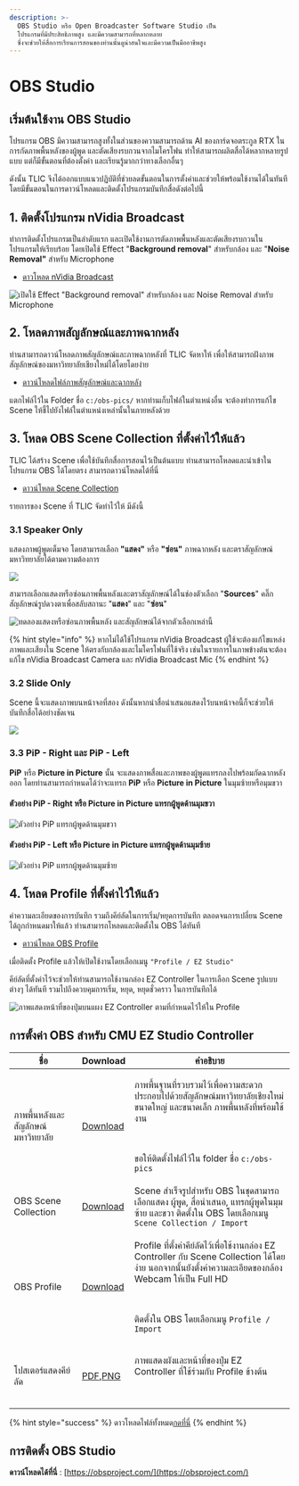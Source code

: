 ```yaml
---
description: >-
  OBS Studio หรือ Open Broadcaster Software Studio เป็น
  โปรแกรมที่มีประสิทธิภาพสูง และมีความสามารถที่หลากหลาย
  ซึ่งจะช่วยให้สื่อการเรียนการสอนของท่านนั้นดูน่าสนใจและมีความเป็นมืออาชีพสูง
---
```


# OBS Studio

## เริ่มต้นใช้งาน OBS Studio

&#x20;         โปรแกรม OBS มีความสามารถสูงทั้งในส่วนของความสามารถด้าน AI ของการ์ดจอตระกูล RTX ในการกัดภาพพื้นหลังของผู้พูด และตัดเสียงรบกวนจากไมโครโฟน  ทำให้สามารถผลิตสื่อได้หลากหลายรูปแบบ แต่ก็มีขั้นตอนที่ต้องตั้งค่า และเรียนรู้มากกว่าทางเลือกอื่นๆ &#x20;

&#x20;         ดังนั้น TLIC จึงได้ออกแบบแนวปฏิบัติที่ช่วยลดขั้นตอนในการตั้งค่าและช่วยให้พร้อมใช้งานได้ในทันที โดยมีขั้นตอนในการดาวน์โหลดและติดตั้งโปรแกรมบันทึกสื่อดังต่อไปนี้

## 1. ติดตั้งโปรแกรม nVidia Broadcast  <a href="#1-nvidia-broadcast" id="1-nvidia-broadcast"></a>

&#x20;         ทำการติดตั้งโปรแกรมเป็นลำดับแรก และเปิดใช้งานการตัดภาพพื้นหลังและตัดเสียงรบกวนในโปรแกรมให้เรียบร้อย โดยเปิดใช้ Effect "**Background removal**" สำหรับกล้อง และ "**Noise Removal"** สำหรับ Microphone

* [ดาวโหลด nVidia Broadcast](https://drive.google.com/drive/u/2/folders/1Yn0Lp0pvyA1u6dWYfmNOop2Uml6ARj6Q)

![เปิดใช้ Effect "Background removal" สำหรับกล้อง และ Noise Removal สำหรับ Microphone](https://gblobscdn.gitbook.com/assets%2F-MacQbJEhin4rokH3Cup%2F-Mb11GznRqeEU6YNCfJ6%2F-Mb196R\_9s-ua9mG\_y8R%2Fimage.png?alt=media\&token=5f7e7af3-16e8-4757-a617-d0847b11c8e6)

## 2. โหลดภาพสัญลักษณ์และภาพฉากหลัง <a href="#2" id="2"></a>

&#x20;         ท่านสามารถดาวน์โหลดภาพสัญลักษณ์และภาพฉากหลังที่ TLIC จัดหาให้ เพื่อให้สามารถฝังภาพสัญลักษณ์ของมหาวิทยาลัยเชียงใหม่ได้โดยโดยง่าย

* [ดาวน์โหลดไฟล์ภาพสัญลักษณ์และฉากหลัง](https://drive.google.com/drive/u/2/folders/1Yn0Lp0pvyA1u6dWYfmNOop2Uml6ARj6Qhttps:/drive.google.com/drive/u/2/folders/1Yn0Lp0pvyA1u6dWYfmNOop2Uml6ARj6Q)

&#x20;         แตกไฟล์ไว้ใน Folder ชื่อ `c:/obs-pics/` หากท่านเก็บไฟล์ในตำแหน่งอื่น จะต้องทำการแก้ไข Scene ให้ชี้ไปยังไฟล์ในตำแหน่งเหล่านั้นในภายหลังด้วย

## 3. โหลด OBS Scene Collection ที่ตั้งค่าไว้ให้แล้ว <a href="#3-obs-scene-collection" id="3-obs-scene-collection"></a>

&#x20;         TLIC ได้สร้าง Scene เพื่อใช้บันทึกสื่อการสอนไว้เป็นต้นแบบ ท่านสามารถโหลดและนำเข้าในโปรแกรม OBS ได้โดยตรง สามารถดาวน์โหลดได้ที่นี่

* [ดาวน์โหลด Scene Collection](https://drive.google.com/drive/u/2/folders/1Yn0Lp0pvyA1u6dWYfmNOop2Uml6ARj6Qhttps:/drive.google.com/drive/u/2/folders/1Yn0Lp0pvyA1u6dWYfmNOop2Uml6ARj6Qhttps:/drive.google.com/drive/u/2/folders/1Yn0Lp0pvyA1u6dWYfmNOop2Uml6ARj6Q)

รายการของ Scene ที่ TLIC จัดทำไว้ให้ มีดังนี้

### 3.1 Speaker Only <a href="#3-1-speaker-only" id="3-1-speaker-only"></a>

&#x20;         แสดงภาพผู้พูดเต็มจอ โดยสามารถเลือก **"แสดง"** หรือ **"ซ่อน"** ภาพฉากหลัง และตราสัญลักษณ์มหาวิทยาลัยได้ตามความต้องการ

![](https://gblobscdn.gitbook.com/assets%2F-MacQbJEhin4rokH3Cup%2F-Mb11GznRqeEU6YNCfJ6%2F-Mb17aADETL0Q1x12NGm%2Fimage.png?alt=media\&token=bd8a1c35-c694-4263-b00a-c3f312fad088)

สามารถเลือกแสดงหรือซ่อนภาพพื้นหลังและตราสัญลักษณ์ได้ในช่องตัวเลือก "**Sources**" คลิ๊กสัญลักษณ์รูปดวงตาเพื่อสลับสถานะ "**แสดง**" และ "**ซ่อน**"

![ทดลองแสดงหรือซ่อนภาพพื้นหลัง และสัญลักษณ์ได้จากตัวเลือกเหล่านี้](https://gblobscdn.gitbook.com/assets%2F-MacQbJEhin4rokH3Cup%2F-Mb11GznRqeEU6YNCfJ6%2F-Mb17sgOT2jt9iEkaOzR%2Fimage.png?alt=media\&token=d7cc43c1-3897-40aa-99d9-027feadc5327)

{% hint style="info" %}
หากไม่ได้ใช้โปรแกรม nVidia Broadcast ผู้ใช้จะต้องแก้ไขแหล่งภาพและเสียงใน Scene ให้ตรงกับกล้องและไมโครโฟนที่ใช้จริง เช่นในรายการในภาพข้างต้นจะต้องแก้ไข nVidia Broadcast Camera และ nVidia Broadcast Mic&#x20;
{% endhint %}

### 3.2 Slide Only <a href="#3-2-slide-only" id="3-2-slide-only"></a>

&#x20;          Scene นี้จะแสดงภาพบนหน้าจอที่สอง ดังนั้นหากนำสื่อนำเสนอแสดงไว้บนหน้าจอนี้ก็จะช่วยให้บันทึกสื่อได้อย่างชัดเจน

![](https://gblobscdn.gitbook.com/assets%2F-MacQbJEhin4rokH3Cup%2F-Mb11GznRqeEU6YNCfJ6%2F-Mb16gyAG2aVPwW3o0im%2Fimage.png?alt=media\&token=201bd04c-aa78-4a5a-a507-4ebdffaa9630)

### 3.3 PiP - Right และ PiP - Left <a href="#3-3-pip-right-pip-left" id="3-3-pip-right-pip-left"></a>

&#x20;         **PiP** หรือ **Picture in Picture** นั้น จะแสดงภาพสื่อและภาพของผู้พูดแทรกลงไปพร้อมกัดฉากหลังออก โดยท่านสามารถกำหนดได้ว่าจะแทรก **PiP** หรือ **Picture in Picture** ในมุมซ้ายหรือมุมขวา&#x20;

#### ตัวอย่าง  PiP - Right หรือ **Picture in Picture** แทรกผู้พูดด้านมุมขวา

![ตัวอย่าง PiP แทรกผู้พูดด้านมุมขวา](https://gblobscdn.gitbook.com/assets%2F-MacQbJEhin4rokH3Cup%2F-Mb19JFcF2zQ-45d-mbE%2F-Mb19vyL8voQQPoYnGZT%2Fimage.png?alt=media\&token=a90e3041-d919-4eba-9ca7-da846a8a9a54)

#### ตัวอย่าง  PiP - Left หรือ **Picture in Picture** แทรกผู้พูดด้านมุมซ้าย

![ตัวอย่าง PiP แทรกผู้พูดด้านมุมซ้าย](https://gblobscdn.gitbook.com/assets%2F-MacQbJEhin4rokH3Cup%2F-Mb19JFcF2zQ-45d-mbE%2F-Mb1ADdbdhZFR8cR6xqg%2Fimage.png?alt=media\&token=12f51364-116a-4c09-af95-0a2bdd97baa7)

## 4. โหลด Profile ที่ตั้งค่าไว้ให้แล้ว <a href="#4-profile" id="4-profile"></a>

&#x20;         ค่าความละเอียดของการบันทึก รวมถึงคีย์ลัดในการเริ่ม/หยุดการบันทึก ตลอดจนการเปลี่ยน Scene ได้ถูกกำหนดมาให้แล้ว ท่านสามารถโหลดและติดตั้งใน OBS ได้ทันที

* [ดาวน์โหลด OBS Profile ](https://drive.google.com/drive/u/2/folders/1Yn0Lp0pvyA1u6dWYfmNOop2Uml6ARj6Q)

เมื่อติดตั้ง Profile แล้วให้เปิดใช้งานโดยเลือกเมนู `"Profile / EZ Studio"`

&#x20;         คีย์ลัดที่ตั้งค่าไว้จะช่วยให้ท่านสามารถใช้งานกล่อง EZ Controller ในการเลือก Scene รูปแบบต่างๆ ได้ทันที รวมไปถึงควบคุมการเริ่ม, หยุด, หยุดชั่วคราว ในการบันทึกได้

![ภาพแสดงหน้าที่ของปุ่มบนแผง EZ Controller ตามที่กำหนดไว้ให้ใน Profile](https://gblobscdn.gitbook.com/assets%2F-MacQbJEhin4rokH3Cup%2F-Mb1B61xAkZ\_u3NFpZm4%2F-Mb1DaL15vKIiaRm5bhf%2Fimage.png?alt=media\&token=1dfb3743-4d9d-40a2-b03b-9b534ada7330)

## การตั้งค่า OBS สำหรับ CMU EZ Studio Controller <a href="#obs-ez-studio" id="obs-ez-studio"></a>

| ชื่อ                               | Download                                                                                                                                                                                                                                                                                                                                                                                                                                                                                                                                                                                                                                                                                                                                                                                                                                                                                                                                                                                                                                                                                                              | คำอธิบาย                                                                                                                                                                                                                                |
| ---------------------------------- | --------------------------------------------------------------------------------------------------------------------------------------------------------------------------------------------------------------------------------------------------------------------------------------------------------------------------------------------------------------------------------------------------------------------------------------------------------------------------------------------------------------------------------------------------------------------------------------------------------------------------------------------------------------------------------------------------------------------------------------------------------------------------------------------------------------------------------------------------------------------------------------------------------------------------------------------------------------------------------------------------------------------------------------------------------------------------------------------------------------------- | --------------------------------------------------------------------------------------------------------------------------------------------------------------------------------------------------------------------------------------- |
| ภาพพื้นหลังและสัญลักษณ์มหาวิทยาลัย | [Download](https://o365cmu-my.sharepoint.com/personal/arnan\_s\_cmu\_ac\_th1/\_layouts/15/onedrive.aspx?id=%2Fpersonal%2Farnan%5Fs%5Fcmu%5Fac%5Fth1%2FDocuments%2FITSC%2FTLIC%2FEz%20Studio%2FOBS%20Settings%2Fobs%2Dpics%2Ezip\&parent=%2Fpersonal%2Farnan%5Fs%5Fcmu%5Fac%5Fth1%2FDocuments%2FITSC%2FTLIC%2FEz%20Studio%2FOBS%20Settings\&originalPath=aHR0cHM6Ly9vMzY1Y211LW15LnNoYXJlcG9pbnQuY29tLzp1Oi9nL3BlcnNvbmFsL2FybmFuX3NfY211X2FjX3RoMS9FY3Y2cG4yZExIbE9wQXJsQWYtMXJCY0JJc3FFVXJ6YklRZ2VtWW5VdDN3OU9nP3J0aW1lPTFWUmRkZzhyMlVn)                                                                                                                                                                                                                                                                                                                                                                                                                                                                                                                                                                             | <p>ภาพพื้นฐานที่รวบรวมไว้เพื่อความสะดวก ประกอบไปด้วยสัญลักษณ์มหาวิทยาลัยเชียงใหม่ ขนาดใหญ่ และขนาดเล็ก ภาพพื้นหลังที่พร้อมใช้งาน</p><p>​</p><p>ขอให้ติดตั้งไฟล์ไว้ใน folder ชื่อ <code>c:/obs-pics</code></p>                           |
| OBS Scene Collection               | [Download](https://o365cmu-my.sharepoint.com/personal/arnan\_s\_cmu\_ac\_th1/\_layouts/15/onedrive.aspx?id=%2Fpersonal%2Farnan%5Fs%5Fcmu%5Fac%5Fth1%2FDocuments%2FITSC%2FTLIC%2FEz%20Studio%2FOBS%20Settings%2FTLIC%5FEZ%5FStudio%2Ejson\&parent=%2Fpersonal%2Farnan%5Fs%5Fcmu%5Fac%5Fth1%2FDocuments%2FITSC%2FTLIC%2FEz%20Studio%2FOBS%20Settings\&originalPath=aHR0cHM6Ly9vMzY1Y211LW15LnNoYXJlcG9pbnQuY29tLzp1Oi9nL3BlcnNvbmFsL2FybmFuX3NfY211X2FjX3RoMS9FZWJhM21lTGJONUJwX3NTeWtzRGdmSUJhb19kWWJsS01IVkVYVG5MUVdnZi1BP3J0aW1lPTFIeXVTcFlwMlVn)                                                                                                                                                                                                                                                                                                                                                                                                                                                                                                                                                                    | Scene สำเร็จรูปสำหรับ OBS ในชุดสามารถเลือกแสดง ผู้พูด, สื่อนำเสนอ, แทรกผู้พูดในมุมซ้าย และขวา ติดตั้งใน OBS โดยเลือกเมนู `Scene Collection / Import`                                                                                    |
| OBS Profile                        | [Download](https://o365cmu-my.sharepoint.com/personal/arnan\_s\_cmu\_ac\_th1/\_layouts/15/onedrive.aspx?id=%2Fpersonal%2Farnan%5Fs%5Fcmu%5Fac%5Fth1%2FDocuments%2FITSC%2FTLIC%2FEz%20Studio%2FOBS%20Settings%2FEZ%5FStudio%5FProfile%2Ezip\&parent=%2Fpersonal%2Farnan%5Fs%5Fcmu%5Fac%5Fth1%2FDocuments%2FITSC%2FTLIC%2FEz%20Studio%2FOBS%20Settings\&originalPath=aHR0cHM6Ly9vMzY1Y211LW15LnNoYXJlcG9pbnQuY29tLzp1Oi9nL3BlcnNvbmFsL2FybmFuX3NfY211X2FjX3RoMS9FYlh2NFlpOUlzMVBvMzlyT2E1TWVTNEIwS2pQX2VLZ01vRVZtWGxudDNtZ2N3P3J0aW1lPUlIMTRVNVlwMlVn)                                                                                                                                                                                                                                                                                                                                                                                                                                                                                                                                                                  | <p>Profile ที่ตั้งค่าคีย์ลัดไว้เพื่อใช้งานกล่อง EZ Controller กับ Scene Collection ได้โดยง่าย นอกจากนั้นยังตั้งค่าความละเอียดของกล้อง Webcam ให้เป็น Full HD</p><p>​</p><p>ติดตั้งใน OBS โดยเลือกเมนู <code>Profile / Import</code></p> |
| โปสเตอร์แสดงคีย์ลัด                | [PDF](https://o365cmu-my.sharepoint.com/personal/arnan\_s\_cmu\_ac\_th1/\_layouts/15/onedrive.aspx?id=%2Fpersonal%2Farnan%5Fs%5Fcmu%5Fac%5Fth1%2FDocuments%2FITSC%2FTLIC%2FEz%20Studio%2FOBS%20Settings%2FEz%20Controller%20Key%20Mappings%2Epdf\&parent=%2Fpersonal%2Farnan%5Fs%5Fcmu%5Fac%5Fth1%2FDocuments%2FITSC%2FTLIC%2FEz%20Studio%2FOBS%20Settings\&originalPath=aHR0cHM6Ly9vMzY1Y211LW15LnNoYXJlcG9pbnQuY29tLzpiOi9nL3BlcnNvbmFsL2FybmFuX3NfY211X2FjX3RoMS9FWElMZlVvXzB0Qkx2LWNhZG5GNURvRUJib2VhSVNLTkNoNUNqOHZsWXpydFZBP3J0aW1lPUJMUnhYSllwMlVn),[PNG](https://o365cmu-my.sharepoint.com/personal/arnan\_s\_cmu\_ac\_th1/\_layouts/15/onedrive.aspx?id=%2Fpersonal%2Farnan%5Fs%5Fcmu%5Fac%5Fth1%2FDocuments%2FITSC%2FTLIC%2FEz%20Studio%2FOBS%20Settings%2Fez%20controller%20key%20mappings%2Epng\&parent=%2Fpersonal%2Farnan%5Fs%5Fcmu%5Fac%5Fth1%2FDocuments%2FITSC%2FTLIC%2FEz%20Studio%2FOBS%20Settings\&originalPath=aHR0cHM6Ly9vMzY1Y211LW15LnNoYXJlcG9pbnQuY29tLzppOi9nL3BlcnNvbmFsL2FybmFuX3NfY211X2FjX3RoMS9FZHpzWDVmX2ptUk1oTkV3VnRoOG1Zd0JSTWFiNUdVSktkSy02MUxSQWkyYTl3P3J0aW1lPXFMNDBaSllwMlVn) | <p>ภาพแสดงผังและหน้าที่ของปุ่ม EZ Controller ที่ใช้ร่วมกับ Profile ข้างต้น</p><p>​</p>                                                                                                                                                  |

{% hint style="success" %}
ดาวโหลดไฟล์ทั้งหมด[กดที่นี่](https://drive.google.com/drive/folders/1Yn0Lp0pvyA1u6dWYfmNOop2Uml6ARj6Q?usp=sharing)
{% endhint %}

## การติดตั้ง OBS Studio&#x20;

**ดาวน์โหลดได้ที่นี่** : [https://obsproject.com/](https://obsproject.com/)
